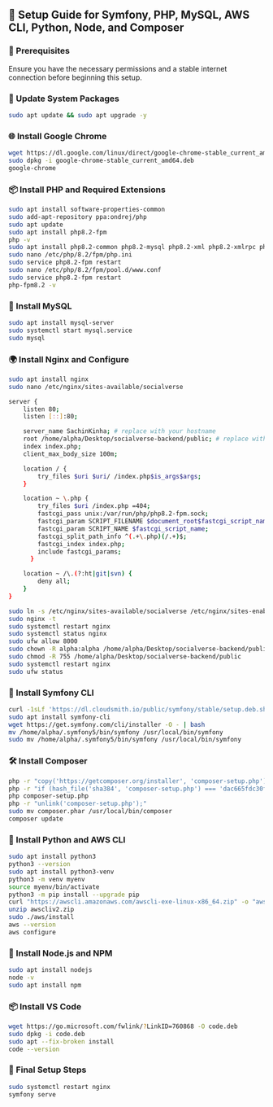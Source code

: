 
## 📘 Setup Guide for Symfony, PHP, MySQL, AWS CLI, Python, Node, and Composer

### 🔧 Prerequisites
Ensure you have the necessary permissions and a stable internet connection before beginning this setup.

### 🧰 Update System Packages
```bash
sudo apt update && sudo apt upgrade -y
```

### 🌐 Install Google Chrome
```bash
wget https://dl.google.com/linux/direct/google-chrome-stable_current_amd64.deb
sudo dpkg -i google-chrome-stable_current_amd64.deb
google-chrome
```

### 📦 Install PHP and Required Extensions
```bash
sudo apt install software-properties-common
sudo add-apt-repository ppa:ondrej/php
sudo apt update
sudo apt install php8.2-fpm
php -v
sudo apt install php8.2-common php8.2-mysql php8.2-xml php8.2-xmlrpc php8.2-curl php8.2-gd php8.2-cli php8.2-dev php8.2-imap php8.2-mbstring php8.2-opcache php8.2-soap php8.2-zip php8.2-redis php8.2-intl -y
sudo nano /etc/php/8.2/fpm/php.ini
sudo service php8.2-fpm restart
sudo nano /etc/php/8.2/fpm/pool.d/www.conf
sudo service php8.2-fpm restart
php-fpm8.2 -v
```

### 🐬 Install MySQL
```bash
sudo apt install mysql-server
sudo systemctl start mysql.service
sudo mysql
```

### 🌍 Install Nginx and Configure
```bash
sudo apt install nginx
sudo nano /etc/nginx/sites-available/socialverse
```
```bash
server {
    listen 80;
    listen [::]:80;

    server_name SachinKinha; # replace with your hostname
    root /home/alpha/Desktop/socialverse-backend/public; # replace with your path
    index index.php;
    client_max_body_size 100m;

    location / {
        try_files $uri $uri/ /index.php$is_args$args;
    }

    location ~ \.php {
        try_files $uri /index.php =404;
        fastcgi_pass unix:/var/run/php/php8.2-fpm.sock;
        fastcgi_param SCRIPT_FILENAME $document_root$fastcgi_script_name;
        fastcgi_param SCRIPT_NAME $fastcgi_script_name;
        fastcgi_split_path_info ^(.+\.php)(/.+)$;
        fastcgi_index index.php;
        include fastcgi_params;
      }

    location ~ /\.(?:ht|git|svn) {
        deny all;
    }
}
```
```bash
sudo ln -s /etc/nginx/sites-available/socialverse /etc/nginx/sites-enabled/
sudo nginx -t
sudo systemctl restart nginx
sudo systemctl status nginx
sudo ufw allow 8000
sudo chown -R alpha:alpha /home/alpha/Desktop/socialverse-backend/public
sudo chmod -R 755 /home/alpha/Desktop/socialverse-backend/public
sudo systemctl restart nginx
sudo ufw status
```

### 🚀 Install Symfony CLI
```bash
curl -1sLf 'https://dl.cloudsmith.io/public/symfony/stable/setup.deb.sh' | sudo -E bash
sudo apt install symfony-cli
wget https://get.symfony.com/cli/installer -O - | bash
mv /home/alpha/.symfony5/bin/symfony /usr/local/bin/symfony
sudo mv /home/alpha/.symfony5/bin/symfony /usr/local/bin/symfony
```

### 🛠️ Install Composer
```bash
php -r "copy('https://getcomposer.org/installer', 'composer-setup.php');"
php -r "if (hash_file('sha384', 'composer-setup.php') === 'dac665fdc30fdd8ec78b38b9800061b4150413ff2e3b6f88543c636f7cd84f6db9189d43a81e5503cda447da73c7e5b6') { echo 'Installer verified'; } else { echo 'Installer corrupt'; unlink('composer-setup.php'); } echo PHP_EOL;"
php composer-setup.php
php -r "unlink('composer-setup.php');"
sudo mv composer.phar /usr/local/bin/composer
composer update
```

### 🐍 Install Python and AWS CLI
```bash
sudo apt install python3
python3 --version
sudo apt install python3-venv
python3 -m venv myenv
source myenv/bin/activate
python3 -m pip install --upgrade pip
curl "https://awscli.amazonaws.com/awscli-exe-linux-x86_64.zip" -o "awscliv2.zip"
unzip awscliv2.zip
sudo ./aws/install
aws --version
aws configure
```

### 🌳 Install Node.js and NPM
```bash
sudo apt install nodejs
node -v
sudo apt install npm
```

### 📦 Install VS Code
```bash
wget https://go.microsoft.com/fwlink/?LinkID=760868 -O code.deb
sudo dpkg -i code.deb
sudo apt --fix-broken install
code --version
```

### 🎉 Final Setup Steps
```bash
sudo systemctl restart nginx
symfony serve
```
